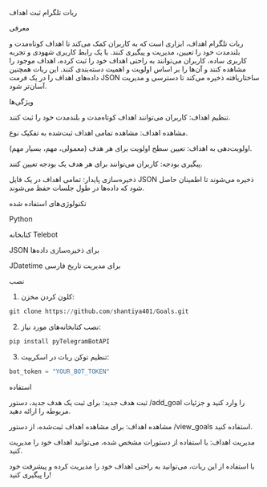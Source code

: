 ربات تلگرام ثبت اهداف

معرفی

ربات تلگرام اهداف، ابزاری است که به کاربران کمک می‌کند تا اهداف کوتاه‌مدت و بلندمدت خود را تعیین، مدیریت و پیگیری کنند. با یک رابط کاربری شهودی و تجربه کاربری ساده، کاربران می‌توانند به راحتی اهداف خود را ثبت کرده، اهداف موجود را مشاهده کنند و آن‌ها را بر اساس اولویت و اهمیت دسته‌بندی کنند. این ربات همچنین داده‌های اهداف را در یک فرمت JSON ساختاریافته ذخیره می‌کند تا دسترسی و مدیریت آسان‌تر شود.

ویژگی‌ها

تنظیم اهداف: کاربران می‌توانند اهداف کوتاه‌مدت و بلندمدت خود را ثبت کنند.

مشاهده اهداف: مشاهده تمامی اهداف ثبت‌شده به تفکیک نوع.

اولویت‌دهی به اهداف: تعیین سطح اولویت برای هر هدف (معمولی، مهم، بسیار مهم).

پیگیری بودجه: کاربران می‌توانند برای هر هدف یک بودجه تعیین کنند.

ذخیره‌سازی پایدار: تمامی اهداف در یک فایل JSON ذخیره می‌شوند تا اطمینان حاصل شود که داده‌ها در طول جلسات حفظ می‌شوند.


تکنولوژی‌های استفاده شده

Python

کتابخانه Telebot

JSON برای ذخیره‌سازی داده‌ها

JDatetime برای مدیریت تاریخ فارسی


نصب

1. کلون کردن مخزن:

```python
git clone https://github.com/shantiya401/Goals.git
```


2. نصب کتابخانه‌های مورد نیاز:

```python
pip install pyTelegramBotAPI
```

3. تنظیم توکن ربات در اسکریپت:

```python
bot_token = "YOUR_BOT_TOKEN"
```



استفاده

ثبت هدف جدید: برای ثبت یک هدف جدید، دستور /add_goal را وارد کنید و جزئیات مربوطه را ارائه دهید.

مشاهده اهداف: برای مشاهده اهداف ثبت‌شده، از دستور /view_goals استفاده کنید.

مدیریت اهداف: با استفاده از دستورات مشخص شده، می‌توانید اهداف خود را مدیریت کنید.


با استفاده از این ربات، می‌توانید به راحتی اهداف خود را مدیریت کرده و پیشرفت خود را پیگیری کنید!

